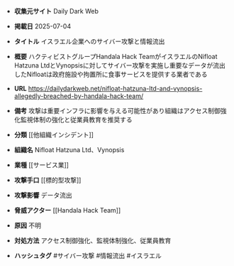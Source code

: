 - **収集元サイト**
Daily Dark Web

- **掲載日**
2025-07-04

- **タイトル**
イスラエル企業へのサイバー攻撃と情報流出

- **概要**
ハクティビストグループHandala Hack TeamがイスラエルのNifloat Hatzuna LtdとVynopsisに対してサイバー攻撃を実施し重要なデータが流出したNifloatは政府施設や拘置所に食事サービスを提供する業者である

- **URL**
https://dailydarkweb.net/nifloat-hatzuna-ltd-and-vynopsis-allegedly-breached-by-handala-hack-team/

- **備考**
攻撃は重要インフラに影響を与える可能性があり組織はアクセス制御強化監視体制の強化と従業員教育を推奨する

- **分類**
[[他組織インシデント]]

- **組織名**
Nifloat Hatzuna Ltd、Vynopsis

- **業種**
[[サービス業]]

- **攻撃手口**
[[標的型攻撃]]

- **攻撃影響**
データ流出

- **脅威アクター**
[[Handala Hack Team]]

- **原因**
不明

- **対処方法**
アクセス制御強化、監視体制強化、従業員教育

- **ハッシュタグ**
#サイバー攻撃 #情報流出 #イスラエル
